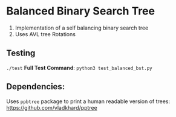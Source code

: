 # Balanced Binary Search Tree
1. Implementation of a self balancing binary search tree
1. Uses AVL tree Rotations

## Testing
`./test`
**Full Test Command**: `python3 test_balanced_bst.py`

## Dependencies:
Uses `ppbtree` package to print a human readable version of trees: https://github.com/vladkhard/pptree
